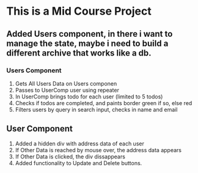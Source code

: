 # This is a Mid Course Project

## Added Users component, in there i want to manage the state, maybe i need to build a different archive that works like a db.

### Users Component

1. Gets All Users Data on Users componen
2. Passes to UserComp user using repeater
3. In UserComp brings todo for each user (limited to 5 todos)
4. Checks if todos are completed, and paints border green if so, else red
5. Filters users by query in search input, checks in name and email

## User Component

1. Added a hidden div with address data of each user
2. If Other Data is reached by mouse over, the address data appears
3. If Other Data is clicked, the div dissappears
4. Added functionality to Update and Delete buttons.
